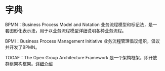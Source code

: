 # 字典
BPMN：Business Process Model and Notation 业务流程模型和标记法，是一套图形化表示法，用于以业务流程模型详细说明各种业务流程。

BPMI：Business Process Management Initiative 业务流程管理倡议组织，倡议并开发了BPMN。

TOGAF：The Open Group Architecture Framework 是一个架构框架，即开放群组架构框架。[详细介绍](https://zhuanlan.zhihu.com/p/59348262)

